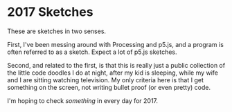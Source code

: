 # 2017 Sketches

These are sketches in two senses.

First, I've been messing around with Processing and p5.js, and a program is often referred to as a sketch. Expect a lot of p5.js sketches.

Second, and related to the first, is that this is really just a public collection of the little code doodles I do at night, after my kid is sleeping, while my wife and I are sitting watching television. My only criteria here is that I get something on the screen, not writing bullet proof (or even pretty) code.


I'm hoping to check _something_ in every day for 2017.
